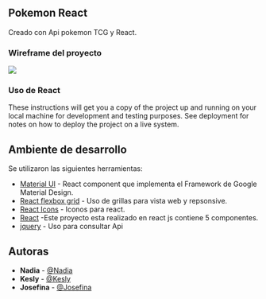 ## Pokemon React

Creado con Api pokemon TCG y React.

### Wireframe del proyecto

<img src="img/wireframe.jpg">

### Uso de React

These instructions will get you a copy of the project up and running on your local machine for development and testing purposes. See deployment for notes on how to deploy the project on a live system.

## Ambiente de desarrollo

Se utilizaron las siguientes herramientas:

* [Material UI](http://www.material-ui.com/#/) - React component que implementa el Framework de Google Material Design.
* [React flexbox grid](https://roylee0704.github.io/react-flexbox-grid/) - Uso de grillas para vista web y repsonsive.
* [React Icons](https://gorangajic.github.io/react-icons/) - Iconos para react.
* [React](https://reactjs.org/tutorial/tutorial.html) -Este proyecto esta realizado en react js contiene 5 componentes.
* [jquery](https://jquery.com/) - Uso para consultar Api
 

## Autoras

* **Nadia** - [@Nadia](https://github.com/NadiaMorales)
* **Kesly** - [@Kesly](https://github.com/keslymartinez)
* **Josefina** - [@Josefina](https://github.com/MrsPepa)
